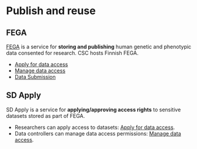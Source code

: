 # Publish and reuse

## FEGA

[FEGA](./federatedega.md) is a service for **storing and publishing** human genetic and phenotypic data consented for research. CSC hosts Finnish FEGA.

* [Apply for data access](./fega-application.md)
* [Manage data access](./fega-dac.md)
* [Data Submission](./fega-submission.md)

## SD Apply

SD Apply is a service for **applying/approving access rights** to sensitive datasets stored as part of FEGA.

* Researchers can apply access to datasets: [Apply for data access](./sd-apply-access.md).
* Data controllers can manage data access permissions: [Manage data access](./sd-apply-approval.md).